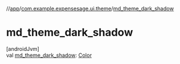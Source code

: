 //[app](../../index.md)/[com.example.expensesage.ui.theme](index.md)/[md_theme_dark_shadow](md_theme_dark_shadow.md)

# md_theme_dark_shadow

[androidJvm]\
val [md_theme_dark_shadow](md_theme_dark_shadow.md): [Color](https://developer.android.com/reference/kotlin/androidx/compose/ui/graphics/Color.html)
